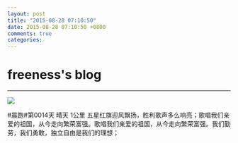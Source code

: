 ```yaml
---
layout: post
title: "2015-08-28 07:10:50"
date: 2015-08-28 07:10:50 +0800
comments: true
categories: 
---
```


# freeness's blog

----------

![](http://okqmqrbgo.bkt.clouddn.com/201508280710501.jpg)

>
\#晨跑\#第0014天 晴天 1公里 五星红旗迎风飘扬，胜利歌声多么响亮；歌唱我们亲爱的祖国，从今走向繁荣富强。歌唱我们亲爱的祖国，从今走向繁荣富强。我们勤劳，我们勇敢，独立自由是我们的理想；